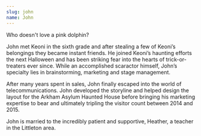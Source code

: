 ```yaml
---
slug: john
name: John
---
```

Who doesn't love a pink dolphin?
 
John met Keoni in the sixth grade and after stealing a few of Keoni’s belongings they became 
instant friends. He joined Keoni’s haunting efforts the next Halloween and has been striking 
fear into the hearts of trick-or-treaters ever since. While an accomplished scaractor himself, 
John’s specialty lies in brainstorming, marketing and stage management. 
 
After many years spent in sales, John finally escaped into the world of telecommunications. 
John developed the storyline and helped design the layout for the Arkham Asylum Haunted House 
before bringing his marketing expertise to bear and ultimately tripling the visitor count between 
2014 and 2015. 
 
John is married to the incredibly patient and supportive, Heather, a teacher in the Littleton area.
